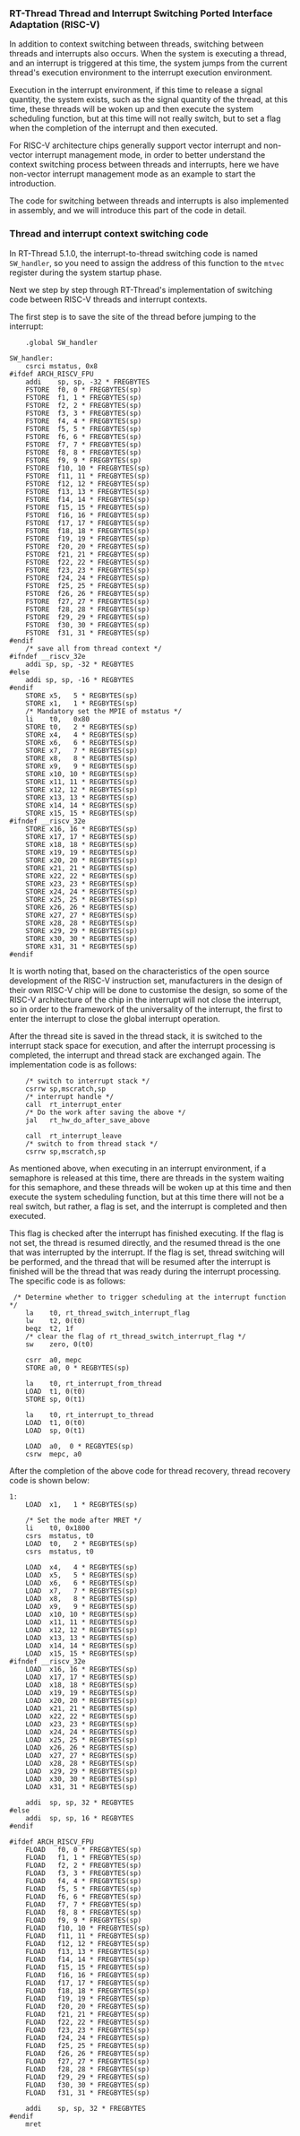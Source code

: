 ### RT-Thread Thread and Interrupt Switching Ported Interface Adaptation (RISC-V)

In addition to context switching between threads, switching between threads and interrupts also occurs. When the system is executing a thread, and an interrupt is triggered at this time, the system jumps from the current thread's execution environment to the interrupt execution environment.

Execution in the interrupt environment, if this time to release a signal quantity, the system exists, such as the signal quantity of the thread, at this time, these threads will be woken up and then execute the system scheduling function, but at this time will not really switch, but to set a flag when the completion of the interrupt and then executed.

For RISC-V architecture chips generally support vector interrupt and non-vector interrupt management mode, in order to better understand the context switching process between threads and interrupts, here we have non-vector interrupt management mode as an example to start the introduction.

The code for switching between threads and interrupts is also implemented in assembly, and we will introduce this part of the code in detail.

### Thread and interrupt context switching code

In RT-Thread 5.1.0, the interrupt-to-thread switching code is named `SW_handler`, so you need to assign the address of this function to the `mtvec` register during the system startup phase.

Next we step by step through RT-Thread's implementation of switching code between RISC-V threads and interrupt contexts.

The first step is to save the site of the thread before jumping to the interrupt:

```assembly
    .global SW_handler

SW_handler:
    csrci mstatus, 0x8
#ifdef ARCH_RISCV_FPU
    addi    sp, sp, -32 * FREGBYTES
    FSTORE  f0, 0 * FREGBYTES(sp)
    FSTORE  f1, 1 * FREGBYTES(sp)
    FSTORE  f2, 2 * FREGBYTES(sp)
    FSTORE  f3, 3 * FREGBYTES(sp)
    FSTORE  f4, 4 * FREGBYTES(sp)
    FSTORE  f5, 5 * FREGBYTES(sp)
    FSTORE  f6, 6 * FREGBYTES(sp)
    FSTORE  f7, 7 * FREGBYTES(sp)
    FSTORE  f8, 8 * FREGBYTES(sp)
    FSTORE  f9, 9 * FREGBYTES(sp)
    FSTORE  f10, 10 * FREGBYTES(sp)
    FSTORE  f11, 11 * FREGBYTES(sp)
    FSTORE  f12, 12 * FREGBYTES(sp)
    FSTORE  f13, 13 * FREGBYTES(sp)
    FSTORE  f14, 14 * FREGBYTES(sp)
    FSTORE  f15, 15 * FREGBYTES(sp)
    FSTORE  f16, 16 * FREGBYTES(sp)
    FSTORE  f17, 17 * FREGBYTES(sp)
    FSTORE  f18, 18 * FREGBYTES(sp)
    FSTORE  f19, 19 * FREGBYTES(sp)
    FSTORE  f20, 20 * FREGBYTES(sp)
    FSTORE  f21, 21 * FREGBYTES(sp)
    FSTORE  f22, 22 * FREGBYTES(sp)
    FSTORE  f23, 23 * FREGBYTES(sp)
    FSTORE  f24, 24 * FREGBYTES(sp)
    FSTORE  f25, 25 * FREGBYTES(sp)
    FSTORE  f26, 26 * FREGBYTES(sp)
    FSTORE  f27, 27 * FREGBYTES(sp)
    FSTORE  f28, 28 * FREGBYTES(sp)
    FSTORE  f29, 29 * FREGBYTES(sp)
    FSTORE  f30, 30 * FREGBYTES(sp)
    FSTORE  f31, 31 * FREGBYTES(sp)
#endif
    /* save all from thread context */
#ifndef __riscv_32e
    addi sp, sp, -32 * REGBYTES
#else
    addi sp, sp, -16 * REGBYTES
#endif
    STORE x5,   5 * REGBYTES(sp)
    STORE x1,   1 * REGBYTES(sp)
    /* Mandatory set the MPIE of mstatus */
    li    t0,   0x80
    STORE t0,   2 * REGBYTES(sp)
    STORE x4,   4 * REGBYTES(sp)
    STORE x6,   6 * REGBYTES(sp)
    STORE x7,   7 * REGBYTES(sp)
    STORE x8,   8 * REGBYTES(sp)
    STORE x9,   9 * REGBYTES(sp)
    STORE x10, 10 * REGBYTES(sp)
    STORE x11, 11 * REGBYTES(sp)
    STORE x12, 12 * REGBYTES(sp)
    STORE x13, 13 * REGBYTES(sp)
    STORE x14, 14 * REGBYTES(sp)
    STORE x15, 15 * REGBYTES(sp)
#ifndef __riscv_32e
    STORE x16, 16 * REGBYTES(sp)
    STORE x17, 17 * REGBYTES(sp)
    STORE x18, 18 * REGBYTES(sp)
    STORE x19, 19 * REGBYTES(sp)
    STORE x20, 20 * REGBYTES(sp)
    STORE x21, 21 * REGBYTES(sp)
    STORE x22, 22 * REGBYTES(sp)
    STORE x23, 23 * REGBYTES(sp)
    STORE x24, 24 * REGBYTES(sp)
    STORE x25, 25 * REGBYTES(sp)
    STORE x26, 26 * REGBYTES(sp)
    STORE x27, 27 * REGBYTES(sp)
    STORE x28, 28 * REGBYTES(sp)
    STORE x29, 29 * REGBYTES(sp)
    STORE x30, 30 * REGBYTES(sp)
    STORE x31, 31 * REGBYTES(sp)
#endif
```

It is worth noting that, based on the characteristics of the open source development of the RISC-V instruction set, manufacturers in the design of their own RISC-V chip will be done to customise the design, so some of the RISC-V architecture of the chip in the interrupt will not close the interrupt, so in order to the framework of the universality of the interrupt, the first to enter the interrupt to close the global interrupt operation.

After the thread site is saved in the thread stack, it is switched to the interrupt stack space for execution, and after the interrupt processing is completed, the interrupt and thread stack are exchanged again. The implementation code is as follows:

```assembly
    /* switch to interrupt stack */
    csrrw sp,mscratch,sp
    /* interrupt handle */
    call  rt_interrupt_enter
    /* Do the work after saving the above */
    jal   rt_hw_do_after_save_above

    call  rt_interrupt_leave
    /* switch to from thread stack */
    csrrw sp,mscratch,sp
```

As mentioned above, when executing in an interrupt environment, if a semaphore is released at this time, there are threads in the system waiting for this semaphore, and these threads will be woken up at this time and then execute the system scheduling function, but at this time there will not be a real switch, but rather, a flag is set, and the interrupt is completed and then executed.

This flag is checked after the interrupt has finished executing. If the flag is not set, the thread is resumed directly, and the resumed thread is the one that was interrupted by the interrupt. If the flag is set, thread switching will be performed, and the thread that will be resumed after the interrupt is finished will be the thread that was ready during the interrupt processing. The specific code is as follows:

```assembly
 /* Determine whether to trigger scheduling at the interrupt function */
    la    t0, rt_thread_switch_interrupt_flag
    lw    t2, 0(t0)
    beqz  t2, 1f
    /* clear the flag of rt_thread_switch_interrupt_flag */
    sw    zero, 0(t0)

    csrr  a0, mepc
    STORE a0, 0 * REGBYTES(sp)

    la    t0, rt_interrupt_from_thread
    LOAD  t1, 0(t0)
    STORE sp, 0(t1)

    la    t0, rt_interrupt_to_thread
    LOAD  t1, 0(t0)
    LOAD  sp, 0(t1)

    LOAD  a0,  0 * REGBYTES(sp)
    csrw  mepc, a0
```

After the completion of the above code for thread recovery, thread recovery code is shown below:

```assembly
1:
    LOAD  x1,   1 * REGBYTES(sp)

    /* Set the mode after MRET */
    li    t0, 0x1800
    csrs  mstatus, t0
    LOAD  t0,   2 * REGBYTES(sp)
    csrs  mstatus, t0

    LOAD  x4,   4 * REGBYTES(sp)
    LOAD  x5,   5 * REGBYTES(sp)
    LOAD  x6,   6 * REGBYTES(sp)
    LOAD  x7,   7 * REGBYTES(sp)
    LOAD  x8,   8 * REGBYTES(sp)
    LOAD  x9,   9 * REGBYTES(sp)
    LOAD  x10, 10 * REGBYTES(sp)
    LOAD  x11, 11 * REGBYTES(sp)
    LOAD  x12, 12 * REGBYTES(sp)
    LOAD  x13, 13 * REGBYTES(sp)
    LOAD  x14, 14 * REGBYTES(sp)
    LOAD  x15, 15 * REGBYTES(sp)
#ifndef __riscv_32e
    LOAD  x16, 16 * REGBYTES(sp)
    LOAD  x17, 17 * REGBYTES(sp)
    LOAD  x18, 18 * REGBYTES(sp)
    LOAD  x19, 19 * REGBYTES(sp)
    LOAD  x20, 20 * REGBYTES(sp)
    LOAD  x21, 21 * REGBYTES(sp)
    LOAD  x22, 22 * REGBYTES(sp)
    LOAD  x23, 23 * REGBYTES(sp)
    LOAD  x24, 24 * REGBYTES(sp)
    LOAD  x25, 25 * REGBYTES(sp)
    LOAD  x26, 26 * REGBYTES(sp)
    LOAD  x27, 27 * REGBYTES(sp)
    LOAD  x28, 28 * REGBYTES(sp)
    LOAD  x29, 29 * REGBYTES(sp)
    LOAD  x30, 30 * REGBYTES(sp)
    LOAD  x31, 31 * REGBYTES(sp)

    addi  sp, sp, 32 * REGBYTES
#else
    addi  sp, sp, 16 * REGBYTES
#endif

#ifdef ARCH_RISCV_FPU
    FLOAD   f0, 0 * FREGBYTES(sp)
    FLOAD   f1, 1 * FREGBYTES(sp)
    FLOAD   f2, 2 * FREGBYTES(sp)
    FLOAD   f3, 3 * FREGBYTES(sp)
    FLOAD   f4, 4 * FREGBYTES(sp)
    FLOAD   f5, 5 * FREGBYTES(sp)
    FLOAD   f6, 6 * FREGBYTES(sp)
    FLOAD   f7, 7 * FREGBYTES(sp)
    FLOAD   f8, 8 * FREGBYTES(sp)
    FLOAD   f9, 9 * FREGBYTES(sp)
    FLOAD   f10, 10 * FREGBYTES(sp)
    FLOAD   f11, 11 * FREGBYTES(sp)
    FLOAD   f12, 12 * FREGBYTES(sp)
    FLOAD   f13, 13 * FREGBYTES(sp)
    FLOAD   f14, 14 * FREGBYTES(sp)
    FLOAD   f15, 15 * FREGBYTES(sp)
    FLOAD   f16, 16 * FREGBYTES(sp)
    FLOAD   f17, 17 * FREGBYTES(sp)
    FLOAD   f18, 18 * FREGBYTES(sp)
    FLOAD   f19, 19 * FREGBYTES(sp)
    FLOAD   f20, 20 * FREGBYTES(sp)
    FLOAD   f21, 21 * FREGBYTES(sp)
    FLOAD   f22, 22 * FREGBYTES(sp)
    FLOAD   f23, 23 * FREGBYTES(sp)
    FLOAD   f24, 24 * FREGBYTES(sp)
    FLOAD   f25, 25 * FREGBYTES(sp)
    FLOAD   f26, 26 * FREGBYTES(sp)
    FLOAD   f27, 27 * FREGBYTES(sp)
    FLOAD   f28, 28 * FREGBYTES(sp)
    FLOAD   f29, 29 * FREGBYTES(sp)
    FLOAD   f30, 30 * FREGBYTES(sp)
    FLOAD   f31, 31 * FREGBYTES(sp)

    addi    sp, sp, 32 * FREGBYTES
#endif
    mret
```





